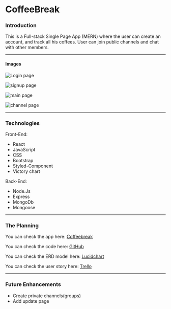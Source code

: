 # CoffeeBreak

### Introduction

This is a Full-stack Single Page App (MERN) where the user can create an account, and track all his coffees. User can join public channels and chat with other members. 

---

#### Images

![Login page](https://imgur.com/GmK2Enl.png)

![signup page](https://imgur.com/W4Fv5pY.png)

![main page](https://imgur.com/FD2TUQ7.png)

![channel page](https://imgur.com/0D2krrq.png)

---

### Technologies

Front-End:

-   React
-   JavaScript
-   CSS
-   Bootstrap
-   Styled-Component
-   Victory chart

Back-End:

-   Node.Js
-   Express
-   MongoDb
-   Mongoose

---

### The Planning

You can check the app here: [Coffeebreak](https://coffeebreakapp.herokuapp.com/login)

You can check the code here: [GitHub](https://github.com/yasamanloghmani/CoffeeBreak-App)

You can check the ERD model here: [Lucidchart](https://www.lucidchart.com/invitations/accept/5cb05182-22e4-445b-9804-dcfeec2e2d38)

You can check the user story here: [Trello](https://trello.com/b/HGKwdj6Q)

---


### Future Enhancements

-   Create private channels(groups)
-   Add update page


